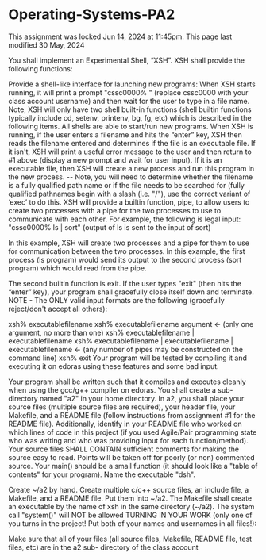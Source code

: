 # Operating-Systems-PA2
This assignment was locked Jun 14, 2024 at 11:45pm.
This page last modified 30 May, 2024

You shall implement an Experimental Shell, “XSH”.  XSH shall provide the following functions:

Provide a shell-like interface for launching new programs:  When XSH starts running, it will print a prompt "cssc0000% " (replace cssc0000 with your class account username) and then wait for the user to type in a file name. Note, XSH will only have two shell built-in functions (shell builtin functions typically include cd, setenv, printenv, bg, fg, etc) which is described in the following items.
All shells are able to start/run new programs.  When XSH is running, if the user enters a filename and hits the “enter” key, XSH then reads the filename entered and determines if the file is an executable file. If it isn't, XSH will print a useful error message to the user and then return to #1 above (display a new prompt and wait for user input). If it is an executable file, then XSH will create a new process and run this program in the new process.  -- Note,  you will need to determine whether the filename is a fully qualified path name or if the file needs to be searched for (fully qualified pathnames begin with a slash (i.e. "/"), use the correct variant of ‘exec’ to do this.
XSH will provide a builtin function, pipe, to allow users to create two processes with a pipe for the two processes to use to communicate with each other. For example, the following is legal input:
               "cssc0000% ls | sort"  (output of ls is sent to the input of sort)

In this example, XSH will create two processes and a pipe for them to use for communication between the two processes.  In this example, the first process (ls program) would send its output to the second process (sort program) which would read from the pipe.

The second builtin function is exit.  If the user types "exit" (then hits the “enter” key), your program shall gracefully close itself down and terminate.
NOTE - The ONLY valid input formats are the following (gracefully reject/don't accept all others):

xsh% executablefilename
xsh% executablefilename argument <- (only one argument, no more than one)
xsh% executablefilename | executablefilename
xsh% executablefilename | executablefilename | executablefilename <- (any number of pipes may be constructed on the command line)
xsh% exit
Your program will be tested by compiling it and executing it on edoras using these features and some bad input.

Your program shall be written such that it compiles and executes cleanly when using the gcc/g++ compiler on edoras.  You shall create a sub-directory named "a2" in your home directory. In a2, you shall place your source files (multiple source files are required), your header file, your Makefile, and a README file (follow instructions from assignment #1 for the README file).  Additionally, identify in your README file who worked on which lines of code in this project (if you used Agile/Pair programming state who was writing and who was providing input for each function/method).  Your source files SHALL CONTAIN sufficient comments for making the source easy to read. Points will be taken off for poorly (or non) commented source. Your main() should be a small function (it should look like a "table of contents" for your program).  Name the executable "dsh".

Create ~/a2 by hand.
Create multiple c/c++ source files, an include file, a Makefile, and a README file. Put them into ~/a2.
The Makefile shall create an executable by the name of xsh in the same directory (~/a2).
The system call "system()" will NOT be allowed
TURNING IN YOUR WORK (only one of you turns in the project!  Put both of your names and usernames in all files!):

Make sure that all of your files (all source files, Makefile, README file, test files, etc) are in the a2 sub- directory of the class account
